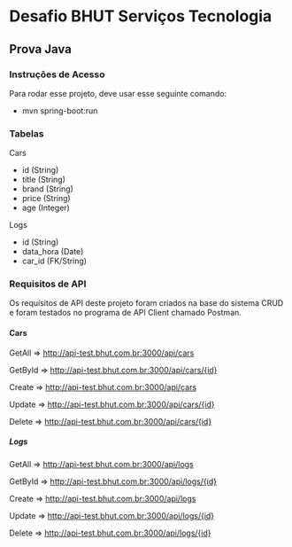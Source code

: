 # Desafio BHUT  Serviços Tecnologia

## Prova Java

### Instruções de Acesso

Para rodar esse projeto, deve usar esse seguinte comando:

- mvn spring-boot:run

### Tabelas

Cars
- id (String)
- title (String)
- brand (String)
- price (String)
- age (Integer)

Logs
- id (String)
- data_hora (Date)
- car_id (FK/String)

### Requisitos de API

Os requisitos de API deste projeto foram criados na base do sistema CRUD e foram testados no programa de API Client chamado Postman.

#### Cars

GetAll => http://api-test.bhut.com.br:3000/api/cars

GetById => http://api-test.bhut.com.br:3000/api/cars/{id}

Create => http://api-test.bhut.com.br:3000/api/cars
 
Update => http://api-test.bhut.com.br:3000/api/cars/{id}

Delete => http://api-test.bhut.com.br:3000/api/cars/{id}

##### Logs

GetAll => http://api-test.bhut.com.br:3000/api/logs

GetById => http://api-test.bhut.com.br:3000/api/logs/{id}

Create => http://api-test.bhut.com.br:3000/api/logs
 
Update => http://api-test.bhut.com.br:3000/api/logs/{id}

Delete => http://api-test.bhut.com.br:3000/api/logs/{id}
